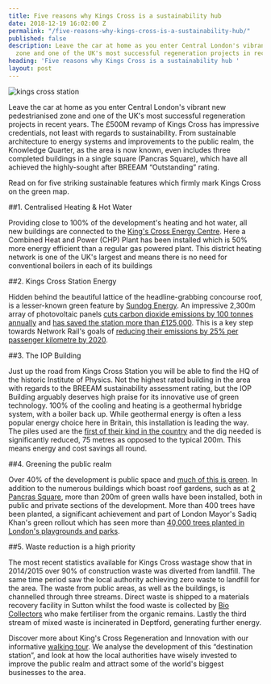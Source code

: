 ```yaml
---
title: Five reasons why Kings Cross is a sustainability hub
date: 2018-12-19 16:02:00 Z
permalink: "/five-reasons-why-kings-cross-is-a-sustainability-hub/"
published: false
description: Leave the car at home as you enter Central London's vibrant new pedestrianised
  zone and one of the UK's most successful regeneration projects in recent years.
heading: 'Five reasons why Kings Cross is a sustainability hub '
layout: post
---
```


![kings cross station](/uploads/Kings%20Cross%20Station.jpg)

 

Leave the car at home as you enter Central London's vibrant new pedestrianised zone and one of the UK's most successful regeneration projects in recent years. The £500M revamp of Kings Cross has impressive credentials, not least with regards to sustainability. From sustainable architecture to energy systems and improvements to the public realm, the Knowledge Quarter, as the area is now known, even includes three completed buildings in a single square (Pancras Square), which have all achieved the highly-sought after BREEAM “Outstanding” rating. 

 

Read on for five striking sustainable features which firmly mark Kings Cross on the green map.  

 

  
##1. Centralised Heating & Hot Water 

 

Providing close to 100% of the development's heating and hot water, all new buildings are connected to the [King's Cross Energy Centre](https://www.kingscross.co.uk/sustainable-living). Here a Combined Heat and Power (CHP) Plant has been installed which is 50% more energy efficient than a regular gas powered plant. This district heating network is one of the UK's largest and means there is no need for conventional boilers in each of its buildings 

 

 

##2. Kings Cross Station Energy 

 

Hidden behind the beautiful lattice of the headline-grabbing concourse roof, is a lesser-known green feature by [Sundog Energy](https://www.sundog-energy.co.uk/). An impressive 2,300m array of photovoltaic panels [cuts carbon dioxide emissions by 100 tonnes annually](https://www.sundog-energy.co.uk/) and [has saved the station more than £125,000](https://www.businessgreen.com/bg/news/3065996/kings-cross-cuts-co2-emissions-by-40-tonnes-thanks-to-solar-installation). This is a key step towards Network Rail's goals of [reducing their emissions by 25% per passenger kilometre by 2020](http://www.businessgreen.com/bg/news/2113286/uk-rail-network-signals-intention-cut-carbon-emissions-quarter). 

 

 

##3. The IOP Building 

 

Just up the road from Kings Cross Station you will be able to find the HQ of the historic Institute of Physics. Not the highest rated building in the area with regards to the BREEAM sustainability assessment rating, but the IOP Building arguably deserves high praise for its innovative  use of green technology. 100% of the cooling and heating is a geothermal hybridge system, with a boiler back up. While geothermal energy is often a less popular energy choice here in Britain, this installation is leading the way. The piles used are the [first of their kind in the country](http://www.murphygroup.com/projects/institute-of-physics/) and the dig needed is significantly reduced, 75 metres as opposed to the typical 200m. This means energy and cost savings all round.  

 

 

##4. Greening the public realm 

 

Over 40% of the development is public space and [much of this is green](https://www.kingscross.co.uk/green-infrastructure). In addition to the numerous buildings which boast roof gardens, such as at [2 Pancras Square](https://www.kingscross.co.uk/sustainable-building-design/attachment/the-roof-garden-of-two-pancras-square-kings-cross), more than 200m of green walls have been installed, both in public and private sections of the development. More than 400 trees have been planted, a significant achievement and part of London Mayor's Sadiq Khan's green rollout which has seen more than [40,000 trees planted in London's playgrounds and parks](https://www.london.gov.uk/press-releases/mayoral/mayor-delivers-40000-new-trees-2). 

 

 

##5. Waste reduction is a high priority 

 

The most recent statistics available for Kings Cross wastage show that in 2014/2015 over 90% of construction waste was diverted from landfill. The same time period saw the local authority achieving zero waste to landfill for the area. The waste from public areas, as well as the buildings, is channelled through three streams. Direct waste is shipped to a materials recovery facility in Sutton whilst the food waste is collected by [Bio Collectors](https://www.biocollectors.com/) who make fertiliser from the organic remains. Lastly the third stream of mixed waste is incinerated in Deptford, generating further energy.  

 

 

 

 

 

Discover more about King's Cross Regeneration and Innovation with our informative [walking tour](https://www.insider-london.co.uk/tours/kings-cross-regeneration/). We analyse the development of this “destination station”, and look at how the local authorities have wisely invested to improve the public realm and attract some of the world's biggest businesses to the area. 